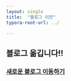 ```yaml
---
layout: single
title:  "블로그 이전"
typora-root-url: ../

---
```


## 블로그 옮깁니다!!
### [새로운 블로그 이동하기](https://myeonguk.netlify.app/)